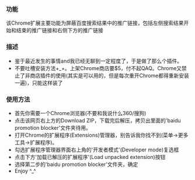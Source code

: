 ### 功能
该Chrome扩展主要功能为屏蔽百度搜索结果中的推广链接，包括左侧搜索结果开始和结束的推广链接和右侧下方的推广链接

### 描述
* 鉴于最近发生的事情and我已经无聊到一定程度了，于是做了那么个插件。
* 不要吐槽安装方法+_+。上架Chrome商店要$5，付不起QAQ。Chrome又禁止了非商店插件的使用(其实是可以用的，但是每次重开Chrome都得重新安装一遍)，只能这样装了

### 使用方法
* 首先你需要一个Chrome浏览器(不要和我说什么360/搜狗)
* 点击该网页右上方的Download ZIP，下载完后解压，拷贝出里面的'baidu promotion blocker'文件夹待用。
* 打开Chrome的扩展程序(Extensions)管理器，别告诉我你找不到(菜单->更多工具->扩展程序)。
* 勾选扩展程序管理器界面右上角的'开发者模式'(Developer mode)复选框
* 点击下方'加载已解压的扩展程序'(Load unpacked extension)按钮
* 选择第二步的'baidu promotion blocker'文件夹，确定
* Enjoy ^_^